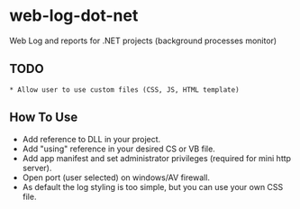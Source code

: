 # web-log-dot-net
Web Log and reports for .NET projects (background processes monitor)
## TODO
```
* Allow user to use custom files (CSS, JS, HTML template)
```
## How To Use
* Add reference to DLL in your project.
* Add "using" reference in your desired CS or VB file.
* Add app manifest and set administrator privileges (required for mini http server).
* Open port (user selected) on windows/AV firewall.
* As default the log styling is too simple, but you can use your own CSS file.
